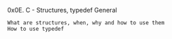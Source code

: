 0x0E. C - Structures, typedef
General

    What are structures, when, why and how to use them
    How to use typedef